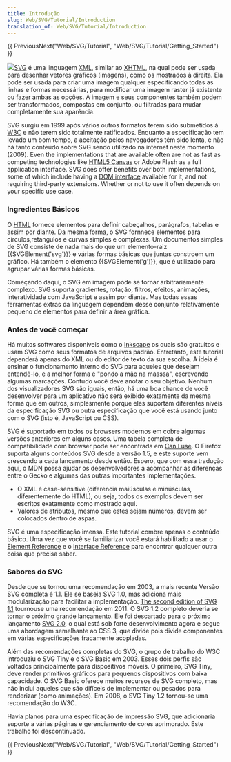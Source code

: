 ```yaml
---
title: Introdução
slug: Web/SVG/Tutorial/Introduction
translation_of: Web/SVG/Tutorial/Introduction
---
```

{{ PreviousNext("Web/SVG/Tutorial", "Web/SVG/Tutorial/Getting_Started") }}

![](/@api/deki/files/348/=SVG_Overview.png)[SVG](/pt-BR/SVG) é uma linguagem [XML](/pt-BR/XML), similar ao [XHTML](/pt-BR/XHTML), na qual pode ser usada para desenhar vetores gráficos (imagens), como os mostrados à direita. Ela pode ser usada para criar uma imagem qualquer especificando todas as linhas e formas necessárias, para modificar uma imagem raster já existente ou fazer ambas as opções. A imagem e seus componentes também podem ser transformados, compostas em conjunto, ou filtradas para mudar completamente sua aparência.

SVG surgiu em 1999 após vários outros formatos terem sido submetidos à [W3C](http://www.w3.org) e não terem sido totalmente ratificados. Enquanto a especificação tem levado um bom tempo, a aceitação pelos navegadores têm sido lenta, e não há tanto conteúdo sobre SVG sendo utilizado na internet neste momento (2009). Even the implementations that are available often are not as fast as competing technologies like [HTML5 Canvas](/pt-BR/HTML/Canvas) or Adobe Flash as a full application interface. SVG does offer benefits over both implementations, some of which include having a [DOM interface](/pt-BR/docs/Web/API) available for it, and not requiring third-party extensions. Whether or not to use it often depends on your specific use case.

### Ingredientes Básicos

O [HTML](/pt-BR/docs/Web/HTML) fornece elementos para definir cabeçalhos, parágrafos, tabelas e assim por diante. Da mesma forma, o SVG fornnece elementos para circulos,retangulos e curvas simples e complexas. Um documentos simples de SVG consiste de nada mais do que um elemento-raiz {{SVGElement('svg')}} e várias formas básicas que juntas constroem um gráfico. Há também o elemento {{SVGElement('g')}}, que é utilizado para agrupar várias formas básicas.

Começando daqui, o SVG em imagem pode se tornar arbitrariamente complexo. SVG suporta gradientes, rotação, filtros, efeitos, animações, interatividade com JavaScript e assim por diante. Mas todas essas ferramentas extras da linguagem dependem desse conjunto relativamente pequeno de elementos para definir a área gráfica.

### Antes de você começar

Há muitos softwares disponíveis como o [Inkscape](http://www.inkscape.org/) os quais são gratuitos e usam SVG como seus formatos de arquivos padrão. Entretanto, este tutorial dependerá apenas do XML ou do editor de texto da sua escolha. A ideia é ensinar o funcionamento interno do SVG para aqueles que desejam entendê-lo, e a melhor forma é "pondo a mão na masssa", escrevendo algumas marcações. Contudo você deve anotar o seu objetivo. Nenhum dos visualizadores SVG são iguais, então, há uma boa chance de você desenvolver para um aplicativo não será exibido exatamente da mesma forma que em outros, simplesmente porque eles suportam diferentes níveis da especificação SVG ou outra especificação que você está usando junto com o SVG (isto é, JavaScript ou CSS).

SVG é suportado em todos os browsers modernos em cobre algumas versões anteriores em alguns casos. Uma tabela completa de compatibilidade com browser pode ser encontrada em [Can I use](http://caniuse.com/svg). O Firefox suporta alguns conteúdos SVG desde a versão 1.5, e este suporte vem crescendo a cada lançamento desde então. Espero, que com essa tradução aqui, o MDN possa ajudar os desenvolvedores a acompanhar as diferenças entre o Gecko e algumas das outras importantes implementações.

- O XML é case-sensitive (diferencia maiúsculas e minúsculas, diferentemente do HTML), ou seja, todos os exemplos devem ser escritos exatamente como mostrado aqui.
- Valores de atributos, mesmo que estes sejam números, devem ser colocados dentro de aspas.

SVG é uma especificação imensa. Este tutorial combre apenas o conteúdo básico. Uma vez que você se familiarizar você estará habilitado a usar o [Element Reference](/pt-BR/SVG/Element) e o [Interface Reference](/pt-BR/docs/DOM/DOM_Reference#SVG_interfaces) para encontrar qualquer outra coisa que precisa saber.

### Sabores do SVG

Desde que se tornou uma recomendação em 2003, a mais recente Versão SVG completa é 1.1. Ele se baseia SVG 1.0, mas adiciona mais modularização para facilitar a implementação. [The second edition of SVG 1.1](http://www.w3.org/TR/SVG/) tournouse uma recomendação em 2011. O SVG 1.2 completo deveria se tornar o próximo grande lançamento. Ele foi descartado para o próximo lançamento [SVG 2.0](http://www.w3.org/TR/SVG2/), o qual está sob forte desenvolvimento agora e segue uma abordagem semelhante ao CSS 3, que divide pois divide componentes em várias especificações fracamente acopladas.

Além das recomendações completas do SVG, o grupo de trabalho do W3C introduziu o SVG Tiny e o SVG Basic em 2003. Esses dois perfis são voltados principalmente para dispositivos móveis. O primeiro, SVG Tiny, deve render primitivos gráficos para pequenos dispositivos com baixa capacidade. O SVG Basic oferece muitos recursos de SVG completo, mas não inclui aqueles que são difíceis de implementar ou pesados para renderizar (como animações). Em 2008, o SVG Tiny 1.2 tornou-se uma recomendação do W3C.

Havia planos para uma especificação de impressão SVG, que adicionaria suporte a várias páginas e gerenciamento de cores aprimorado. Este trabalho foi descontinuado.

{{ PreviousNext("Web/SVG/Tutorial", "Web/SVG/Tutorial/Getting_Started") }}
